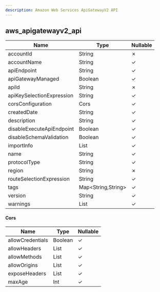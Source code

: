 ```yaml
---
description: Amazon Web Services ApiGatewayV2 API
---
```

aws_apigatewayv2_api
--------------------

| **Name**                  | **Type**           | **Nullable** |
| ------------------------- | ------------------ | ------------ |
| accountId                 | String             | &cross;      |
| accountName               | String             | &check;      |
| apiEndpoint               | String             | &check;      |
| apiGatewayManaged         | Boolean            | &check;      |
| apiId                     | String             | &cross;      |
| apiKeySelectionExpression | String             | &check;      |
| corsConfiguration         | Cors               | &check;      |
| createdDate               | String             | &check;      |
| description               | String             | &check;      |
| disableExecuteApiEndpoint | Boolean            | &check;      |
| disableSchemaValidation   | Boolean            | &check;      |
| importInfo                | List<String>       | &check;      |
| name                      | String             | &check;      |
| protocolType              | String             | &check;      |
| region                    | String             | &cross;      |
| routeSelectionExpression  | String             | &check;      |
| tags                      | Map<String,String> | &check;      |
| version                   | String             | &check;      |
| warnings                  | List<String>       | &check;      |

#### Cors
| **Name**         | **Type**     | **Nullable** |
| ---------------- | ------------ | ------------ |
| allowCredentials | Boolean      | &check;      |
| allowHeaders     | List<String> | &check;      |
| allowMethods     | List<String> | &check;      |
| allowOrigins     | List<String> | &check;      |
| exposeHeaders    | List<String> | &check;      |
| maxAge           | Int          | &check;      |
